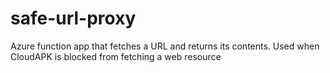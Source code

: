 # safe-url-proxy
Azure function app that fetches a URL and returns its contents. Used when CloudAPK is blocked from fetching a web resource
